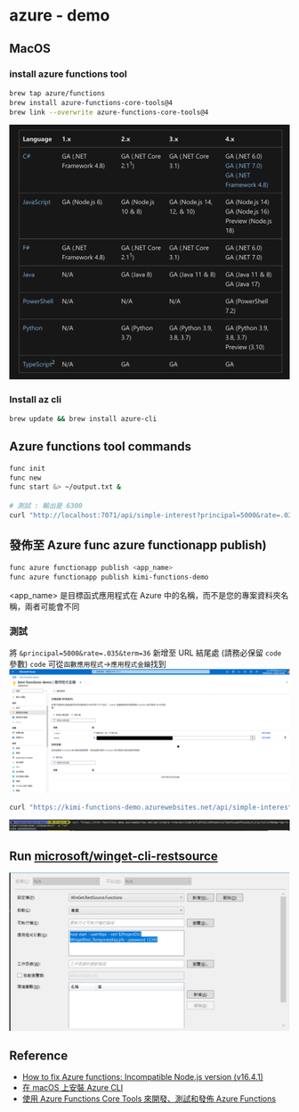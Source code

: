 # azure - demo

## MacOS 
### install azure functions tool
```sh
brew tap azure/functions
brew install azure-functions-core-tools@4
brew link --overwrite azure-functions-core-tools@4
```

![](assets/images/AzureFunctionsTools-version.png)

### Install az cli
```sh
brew update && brew install azure-cli
```

## Azure functions tool commands
```sh
func init
func new
func start &> ~/output.txt &

# 測試 : 輸出是 6300
curl "http://localhost:7071/api/simple-interest?principal=5000&rate=.035&term=36" -w "\n"
```

## 發佈至 Azure  func azure functionapp publish)
```sh
func azure functionapp publish <app_name>
func azure functionapp publish kimi-functions-demo
```
<app_name> 是目標函式應用程式在 Azure 中的名稱，而不是您的專案資料夾名稱，兩者可能會不同

### 測試
將 `&principal=5000&rate=.035&term=36` 新增至 URL 結尾處 (請務必保留 `code` 參數)
`code` 可從`函數應用程式`->`應用程式金鑰`找到
![](assets/images/api-code.png)

```sh
curl "https://kimi-functions-demo.azurewebsites.net/api/simple-interest?code=<your code>&principal=5000&rate=.035&term=36" -w "\n"
```
![](assets/images/demo-2.png)

## Run [microsoft/winget-cli-restsource](https://github.com/microsoft/winget-cli-restsource)

![](assets/images/vs-build-config.png)

## Reference
* [How to fix Azure functions: Incompatible Node.js version (v16.4.1)](https://stackoverflow.com/questions/70427342/how-to-fix-azure-functions-incompatible-node-js-version-v16-4-1)
* [在 macOS 上安裝 Azure CLI](https://learn.microsoft.com/zh-tw/cli/azure/install-azure-cli-macos)
* [使用 Azure Functions Core Tools 來開發、測試和發佈 Azure Functions](https://learn.microsoft.com/zh-tw/training/modules/develop-test-deploy-azure-functions-with-core-tools/)